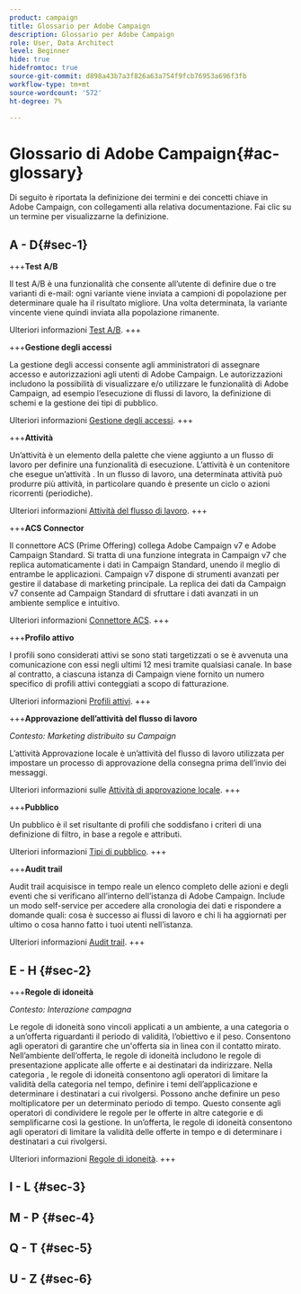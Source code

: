 ```yaml
---
product: campaign
title: Glossario per Adobe Campaign
description: Glossario per Adobe Campaign
role: User, Data Architect
level: Beginner
hide: true
hidefromtoc: true
source-git-commit: d898a43b7a3f826a63a754f9fcb76953a696f3fb
workflow-type: tm+mt
source-wordcount: '572'
ht-degree: 7%

---
```


# Glossario di Adobe Campaign{#ac-glossary}

Di seguito è riportata la definizione dei termini e dei concetti chiave in Adobe Campaign, con collegamenti alla relativa documentazione. Fai clic su un termine per visualizzarne la definizione.

## A - D{#sec-1}

+++**Test A/B**

Il test A/B è una funzionalità che consente all’utente di definire due o tre varianti di e-mail: ogni variante viene inviata a campioni di popolazione per determinare quale ha il risultato migliore. Una volta determinata, la variante vincente viene quindi inviata alla popolazione rimanente.

Ulteriori informazioni [Test A/B](../../delivery/using/get-started-a-b-testing.md).
+++

+++**Gestione degli accessi**

La gestione degli accessi consente agli amministratori di assegnare accesso e autorizzazioni agli utenti di Adobe Campaign. Le autorizzazioni includono la possibilità di visualizzare e/o utilizzare le funzionalità di Adobe Campaign, ad esempio l’esecuzione di flussi di lavoro, la definizione di schemi e la gestione dei tipi di pubblico.

Ulteriori informazioni [Gestione degli accessi](access-management.md).
+++


+++**Attività**

Un’attività è un elemento della palette che viene aggiunto a un flusso di lavoro per definire una funzionalità di esecuzione. L’attività è un contenitore che esegue un’attività . In un flusso di lavoro, una determinata attività può produrre più attività, in particolare quando è presente un ciclo o azioni ricorrenti (periodiche).

Ulteriori informazioni [Attività del flusso di lavoro](../../workflow/using/about-activities.md).
+++

+++**ACS Connector**

Il connettore ACS (Prime Offering) collega Adobe Campaign v7 e Adobe Campaign Standard. Si tratta di una funzione integrata in Campaign v7 che replica automaticamente i dati in Campaign Standard, unendo il meglio di entrambe le applicazioni. Campaign v7 dispone di strumenti avanzati per gestire il database di marketing principale. La replica dei dati da Campaign v7 consente ad Campaign Standard di sfruttare i dati avanzati in un ambiente semplice e intuitivo.

Ulteriori informazioni [Connettore ACS](../../integrations/using/acs-connector-principles-and-data-cycle.md).
+++

+++**Profilo attivo**

I profili sono considerati attivi se sono stati targetizzati o se è avvenuta una comunicazione con essi negli ultimi 12 mesi tramite qualsiasi canale. In base al contratto, a ciascuna istanza di Campaign viene fornito un numero specifico di profili attivi conteggiati a scopo di fatturazione.

Ulteriori informazioni [Profili attivi](about-profiles.md#active-profiles).
+++


+++**Approvazione dell’attività del flusso di lavoro**

*Contesto: Marketing distribuito su Campaign*

L’attività Approvazione locale è un’attività del flusso di lavoro utilizzata per impostare un processo di approvazione della consegna prima dell’invio dei messaggi.

Ulteriori informazioni sulle [Attività di approvazione locale](../../workflow/using/local-approval.md).
+++

+++**Pubblico**

Un pubblico è il set risultante di profili che soddisfano i criteri di una definizione di filtro, in base a regole e attributi.

Ulteriori informazioni [Tipi di pubblico](../../campaign/using/marketing-campaign-target.md).
+++

+++**Audit trail**

Audit trail acquisisce in tempo reale un elenco completo delle azioni e degli eventi che si verificano all’interno dell’istanza di Adobe Campaign. Include un modo self-service per accedere alla cronologia dei dati e rispondere a domande quali: cosa è successo ai flussi di lavoro e chi li ha aggiornati per ultimo o cosa hanno fatto i tuoi utenti nell’istanza.

Ulteriori informazioni [Audit trail](../../production/using/audit-trail.md).
+++

## E - H {#sec-2}

+++**Regole di idoneità**

*Contesto: Interazione campagna*

Le regole di idoneità sono vincoli applicati a un ambiente, a una categoria o a un’offerta riguardanti il periodo di validità, l’obiettivo e il peso. Consentono agli operatori di garantire che un&#39;offerta sia in linea con il contatto mirato.  Nell’ambiente dell’offerta, le regole di idoneità includono le regole di presentazione applicate alle offerte e ai destinatari da indirizzare.  Nella categoria , le regole di idoneità consentono agli operatori di limitare la validità della categoria nel tempo, definire i temi dell’applicazione e determinare i destinatari a cui rivolgersi. Possono anche definire un peso moltiplicatore per un determinato periodo di tempo. Questo consente agli operatori di condividere le regole per le offerte in altre categorie e di semplificarne così la gestione.  In un’offerta, le regole di idoneità consentono agli operatori di limitare la validità delle offerte in tempo e di determinare i destinatari a cui rivolgersi.

Ulteriori informazioni [Regole di idoneità](../../interaction/using/interaction-and-offer-management.md).
+++

## I - L {#sec-3}


## M - P {#sec-4}

## Q - T {#sec-5}

## U - Z {#sec-6}
